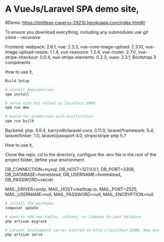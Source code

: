 # A VueJs/Laravel SPA demo site,

#Demo: https://limitless-caverns-29210.herokuapp.com/index.html#/

To ensure you download everything, including
any submodules use git clone --recursive 

Frontend:
webpack: 2.6.1,
vue: 2.3.3,
vue-core-image-upload: 2.3.10,
vue-image-upload-resize: 1.1.4,
vue-resource: 1.3.4,
vue-router: 2.7.0,
vue-stripe-checkout: 0.0.4,
vue-stripe-elements: 0.2.3,
vuex: 2.3.1,
Bootstrap 3 components

How to use it,

``` bash 
Build Setup

# install dependencies
npm install

# serve with hot reload at localhost:8080
npm run dev

# build for production with minification
npm run build
```

Backend:
php: 5.6.4,
barryvdh/laravel-cors: 0.11.0,
laravel/framework: 5.4,
laravel/tinker: 1.0,
laravel/passport 4.0,
stripe/stripe-php 5.7

How to use it,

Clone the repo, 
cd to the directory,
configure the .env file in the root of the project folder, 
define your environment

DB_CONNECTION=mysql,
DB_HOST=127.0.0.1,
DB_PORT=3306,
DB_DATABASE=homestead,
DB_USERNAME=homestead,
DB_PASSWORD=secret

MAIL_DRIVER=smtp,
MAIL_HOST=mailtrap.io,
MAIL_PORT=2525,
MAIL_USERNAME=null,
MAIL_PASSWORD=null,
MAIL_ENCRYPTION=null

``` bash 
# install the packages
composer update

# used to add new tables, columns, or indexes to your database
php artisan migrate 

# Laravel development server started on http://localhost:8000. Now you can point your browser to http://localhost:8000
php artisan serve 

```


